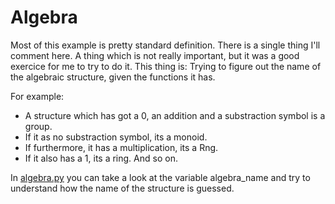 # Algebra

Most of this example is pretty standard definition. There is a single
thing I'll comment here. A thing which is not really important, but it
was a good exercice for me to try to do it. This thing is: Trying to
figure out the name of the algebraic structure, given the functions it
has.

For example:
* A structure which has got a 0, an addition and a substraction symbol
  is a group.
* If it as no substraction symbol, its a monoid.
* If furthermore, it has a multiplication, its a Rng.
* If it also has a 1, its a ring.
And so on.

In [algebra.py](algebra.py) you can take a look at the variable
algebra_name and try to understand how the name of the structure is guessed.
